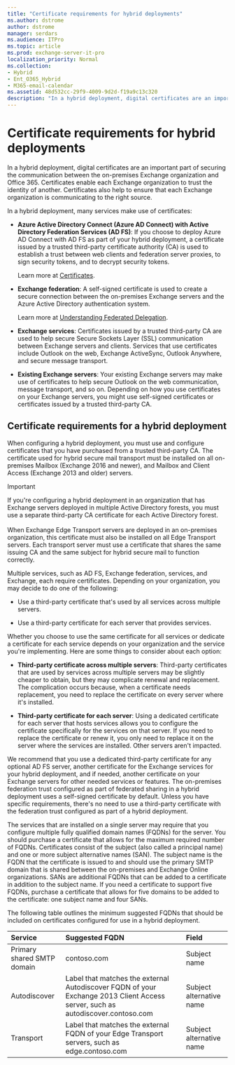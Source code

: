 ```yaml
---
title: "Certificate requirements for hybrid deployments"
ms.author: dstrome
author: dstrome
manager: serdars
ms.audience: ITPro
ms.topic: article
ms.prod: exchange-server-it-pro
localization_priority: Normal
ms.collection:
- Hybrid
- Ent_O365_Hybrid
- M365-email-calendar
ms.assetid: 48d532cc-29f9-4009-9d2d-f19a9c13c320
description: "In a hybrid deployment, digital certificates are an important part of securing the communication between the on-premises Exchange organization and Office 365. Certificates enable each Exchange organization to trust the identity of another. Certificates also help to ensure that each Exchange organization is communicating to the right source."
---
```


# Certificate requirements for hybrid deployments

In a hybrid deployment, digital certificates are an important part of securing the communication between the on-premises Exchange organization and Office 365. Certificates enable each Exchange organization to trust the identity of another. Certificates also help to ensure that each Exchange organization is communicating to the right source.

In a hybrid deployment, many services make use of certificates:

- **Azure Active Directory Connect (Azure AD Connect) with Active Directory Federation Services (AD FS)**: If you choose to deploy Azure AD Connect with AD FS as part of your hybrid deployment, a certificate issued by a trusted third-party certificate authority (CA) is used to establish a trust between web clients and federation server proxies, to sign security tokens, and to decrypt security tokens.

    Learn more at [Certificates](https://go.microsoft.com/fwlink/p/?linkId=205993).

- **Exchange federation**: A self-signed certificate is used to create a secure connection between the on-premises Exchange servers and the Azure Active Directory authentication system.

    Learn more at [Understanding Federated Delegation](http://technet.microsoft.com/library/09e6732a-4e99-44d0-801d-9463fdc57a9b.aspx).

- **Exchange services**: Certificates issued by a trusted third-party CA are used to help secure Secure Sockets Layer (SSL) communication between Exchange servers and clients. Services that use certificates include Outlook on the web, Exchange ActiveSync, Outlook Anywhere, and secure message transport.

- **Existing Exchange servers**: Your existing Exchange servers may make use of certificates to help secure Outlook on the web communication, message transport, and so on. Depending on how you use certificates on your Exchange servers, you might use self-signed certificates or certificates issued by a trusted third-party CA.

## Certificate requirements for a hybrid deployment

When configuring a hybrid deployment, you must use and configure certificates that you have purchased from a trusted third-party CA. The certificate used for hybrid secure mail transport must be installed on all on-premises Mailbox (Exchange 2016 and newer), and Mailbox and Client Access (Exchange 2013 and older) servers.

> [!IMPORTANT]
> If you're configuring a hybrid deployment in an organization that has Exchange servers deployed in multiple Active Directory forests, you must use a separate third-party CA certificate for each Active Directory forest. <br/><br/> When Exchange Edge Transport servers are deployed in an on-premises organization, this certificate must also be installed on all Edge Transport servers. Each transport server must use a certificate that shares the same issuing CA and the same subject for hybrid secure mail to function correctly.

Multiple services, such as AD FS, Exchange federation, services, and Exchange, each require certificates. Depending on your organization, you may decide to do one of the following:

- Use a third-party certificate that's used by all services across multiple servers.

- Use a third-party certificate for each server that provides services.

Whether you choose to use the same certificate for all services or dedicate a certificate for each service depends on your organization and the service you're implementing. Here are some things to consider about each option:

- **Third-party certificate across multiple servers**: Third-party certificates that are used by services across multiple servers may be slightly cheaper to obtain, but they may complicate renewal and replacement. The complication occurs because, when a certificate needs replacement, you need to replace the certificate on every server where it's installed.

- **Third-party certificate for each server**: Using a dedicated certificate for each server that hosts services allows you to configure the certificate specifically for the services on that server. If you need to replace the certificate or renew it, you only need to replace it on the server where the services are installed. Other servers aren't impacted.

We recommend that you use a dedicated third-party certificate for any optional AD FS server, another certificate for the Exchange services for your hybrid deployment, and if needed, another certificate on your Exchange servers for other needed services or features. The on-premises federation trust configured as part of federated sharing in a hybrid deployment uses a self-signed certificate by default. Unless you have specific requirements, there's no need to use a third-party certificate with the federation trust configured as part of a hybrid deployment.

The services that are installed on a single server may require that you configure multiple fully qualified domain names (FQDNs) for the server. You should purchase a certificate that allows for the maximum required number of FQDNs. Certificates consist of the subject (also called a principal name) and one or more subject alternative names (SAN). The subject name is the FQDN that the certificate is issued to and should use the primary SMTP domain that is shared between the on-premises and Exchange Online organizations. SANs are additional FQDNs that can be added to a certificate in addition to the subject name. If you need a certificate to support five FQDNs, purchase a certificate that allows for five domains to be added to the certificate: one subject name and four SANs.

The following table outlines the minimum suggested FQDNs that should be included on certificates configured for use in a hybrid deployment.

|**Service**|**Suggested FQDN**|**Field**|
|:-----|:-----|:-----|
|Primary shared SMTP domain|contoso.com|Subject name|
|Autodiscover|Label that matches the external Autodiscover FQDN of your Exchange 2013 Client Access server, such as autodiscover.contoso.com|Subject alternative name|
|Transport|Label that matches the external FQDN of your Edge Transport servers, such as edge.contoso.com|Subject alternative name|
